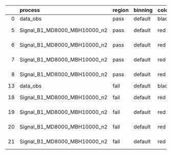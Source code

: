 |    | process                      | region   | binning   | color   | process_type   |   scale | variation   | source_filename                                                       | source_histname    | alias                        | title     |   combine_idx |     lnN |   shapes | syst_type   | direction   | variation_alias   |
|---:|:-----------------------------|:---------|:----------|:--------|:---------------|--------:|:------------|:----------------------------------------------------------------------|:-------------------|:-----------------------------|:----------|--------------:|--------:|---------:|:------------|:------------|:------------------|
|  0 | data_obs                     | pass     | default   | black   | DATA           |       1 | nominal     | ./histograms_for_2DAlphabet_v16//BH_Data.root                         | hpass              | Data                         | Data      |           nan | nan     |      nan | nan         | nan         | nan               |
|  5 | Signal_B1_MD8000_MBH10000_n2 | pass     | default   | red     | SIGNAL         |       1 | lumi        | ./histograms_for_2DAlphabet_v16//BH_Signal_B1_MD8000_MBH10000_n2.root | hpass              | Signal_B1_MD8000_MBH10000_n2 | BH signal |           nan |   1.016 |      nan | lnN         | nan         | nan               |
|  6 | Signal_B1_MD8000_MBH10000_n2 | pass     | default   | red     | SIGNAL         |       1 | SVM         | ./histograms_for_2DAlphabet_v16//BH_Signal_B1_MD8000_MBH10000_n2.root | hpass_SVMsyst_up   | Signal_B1_MD8000_MBH10000_n2 | BH signal |           nan | nan     |        1 | shapes      | Up          | SVMsyst           |
|  7 | Signal_B1_MD8000_MBH10000_n2 | pass     | default   | red     | SIGNAL         |       1 | SVM         | ./histograms_for_2DAlphabet_v16//BH_Signal_B1_MD8000_MBH10000_n2.root | hpass_SVMsyst_down | Signal_B1_MD8000_MBH10000_n2 | BH signal |           nan | nan     |        1 | shapes      | Down        | SVMsyst           |
|  8 | Signal_B1_MD8000_MBH10000_n2 | pass     | default   | red     | SIGNAL         |       1 | nominal     | ./histograms_for_2DAlphabet_v16//BH_Signal_B1_MD8000_MBH10000_n2.root | hpass              | Signal_B1_MD8000_MBH10000_n2 | BH signal |           nan | nan     |      nan | nan         | nan         | nan               |
| 13 | data_obs                     | fail     | default   | black   | DATA           |       1 | nominal     | ./histograms_for_2DAlphabet_v16//BH_Data.root                         | hfail              | Data                         | Data      |           nan | nan     |      nan | nan         | nan         | nan               |
| 18 | Signal_B1_MD8000_MBH10000_n2 | fail     | default   | red     | SIGNAL         |       1 | lumi        | ./histograms_for_2DAlphabet_v16//BH_Signal_B1_MD8000_MBH10000_n2.root | hfail              | Signal_B1_MD8000_MBH10000_n2 | BH signal |           nan |   1.016 |      nan | lnN         | nan         | nan               |
| 19 | Signal_B1_MD8000_MBH10000_n2 | fail     | default   | red     | SIGNAL         |       1 | SVM         | ./histograms_for_2DAlphabet_v16//BH_Signal_B1_MD8000_MBH10000_n2.root | hfail_SVMsyst_up   | Signal_B1_MD8000_MBH10000_n2 | BH signal |           nan | nan     |        1 | shapes      | Up          | SVMsyst           |
| 20 | Signal_B1_MD8000_MBH10000_n2 | fail     | default   | red     | SIGNAL         |       1 | SVM         | ./histograms_for_2DAlphabet_v16//BH_Signal_B1_MD8000_MBH10000_n2.root | hfail_SVMsyst_down | Signal_B1_MD8000_MBH10000_n2 | BH signal |           nan | nan     |        1 | shapes      | Down        | SVMsyst           |
| 21 | Signal_B1_MD8000_MBH10000_n2 | fail     | default   | red     | SIGNAL         |       1 | nominal     | ./histograms_for_2DAlphabet_v16//BH_Signal_B1_MD8000_MBH10000_n2.root | hfail              | Signal_B1_MD8000_MBH10000_n2 | BH signal |           nan | nan     |      nan | nan         | nan         | nan               |